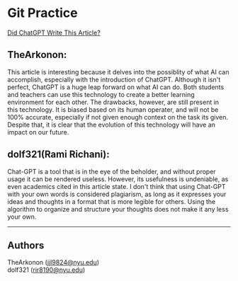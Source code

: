 # Git Practice
[Did ChatGPT Write This Article?](https://gwtoday.gwu.edu/did-chatgpt-write-article)

## TheArkonon:
This article is interesting because it delves into the possiblity of what AI can accomplish, especially with the introduction of ChatGPT. Although it isn't perfect, ChatGPT is a huge leap forward on what AI can do. Both students and teachers can use this technology to create a better learning environment for each other. The drawbacks, however, are still present in this technology. It is biased based on its human operater, and will not be 100% accurate, especially if not given enough context on the task its given. Despite that, it is clear that the evolution of this technology will have an impact on our future.

## dolf321(Rami Richani):
Chat-GPT is a tool that is in the eye of the beholder, and without proper usage it can be rendered useless. However, its usefulness is undeniable, as even academics cited in this article state. I don't think that using Chat-GPT with your own words is considered plagiarism, as long as it expresses your ideas and thoughts in a format that is more legible for others. Using the algorithm to organize and structure your thoughts does not make it any less your own.

---

## Authors
TheArkonon (jjl9824@nyu.edu) <br>
dolf321 (rir8190@nyu.edu)